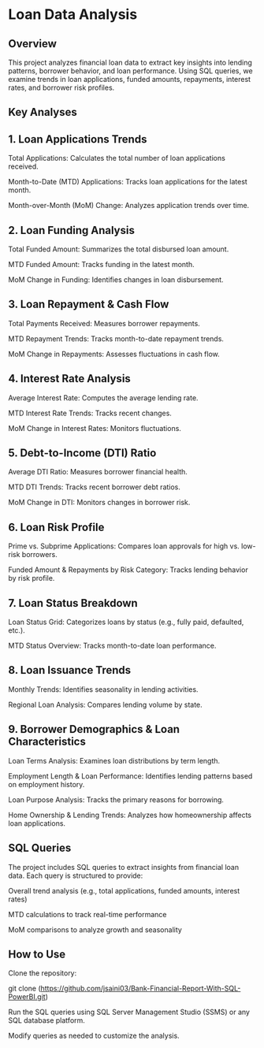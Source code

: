 # Loan Data Analysis

## Overview

This project analyzes financial loan data to extract key insights into lending patterns, borrower behavior, and loan performance. Using SQL queries, we examine trends in loan applications, funded amounts, repayments, interest rates, and borrower risk profiles.

## Key Analyses

## 1. Loan Applications Trends

Total Applications: Calculates the total number of loan applications received.

Month-to-Date (MTD) Applications: Tracks loan applications for the latest month.

Month-over-Month (MoM) Change: Analyzes application trends over time.

## 2. Loan Funding Analysis

Total Funded Amount: Summarizes the total disbursed loan amount.

MTD Funded Amount: Tracks funding in the latest month.

MoM Change in Funding: Identifies changes in loan disbursement.

## 3. Loan Repayment & Cash Flow

Total Payments Received: Measures borrower repayments.

MTD Repayment Trends: Tracks month-to-date repayment trends.

MoM Change in Repayments: Assesses fluctuations in cash flow.

## 4. Interest Rate Analysis

Average Interest Rate: Computes the average lending rate.

MTD Interest Rate Trends: Tracks recent changes.

MoM Change in Interest Rates: Monitors fluctuations.

## 5. Debt-to-Income (DTI) Ratio

Average DTI Ratio: Measures borrower financial health.

MTD DTI Trends: Tracks recent borrower debt ratios.

MoM Change in DTI: Monitors changes in borrower risk.

## 6. Loan Risk Profile

Prime vs. Subprime Applications: Compares loan approvals for high vs. low-risk borrowers.

Funded Amount & Repayments by Risk Category: Tracks lending behavior by risk profile.

## 7. Loan Status Breakdown

Loan Status Grid: Categorizes loans by status (e.g., fully paid, defaulted, etc.).

MTD Status Overview: Tracks month-to-date loan performance.

## 8. Loan Issuance Trends

Monthly Trends: Identifies seasonality in lending activities.

Regional Loan Analysis: Compares lending volume by state.

## 9. Borrower Demographics & Loan Characteristics

Loan Terms Analysis: Examines loan distributions by term length.

Employment Length & Loan Performance: Identifies lending patterns based on employment history.

Loan Purpose Analysis: Tracks the primary reasons for borrowing.

Home Ownership & Lending Trends: Analyzes how homeownership affects loan applications.

## SQL Queries

The project includes SQL queries to extract insights from financial loan data. Each query is structured to provide:

Overall trend analysis (e.g., total applications, funded amounts, interest rates)

MTD calculations to track real-time performance

MoM comparisons to analyze growth and seasonality

## How to Use

Clone the repository:

git clone (https://github.com/jsaini03/Bank-Financial-Report-With-SQL-PowerBI.git)

Run the SQL queries using SQL Server Management Studio (SSMS) or any SQL database platform.

Modify queries as needed to customize the analysis.
